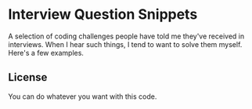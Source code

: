 # Interview Question Snippets

A selection of coding challenges people have told me they've received in interviews. 
When I hear such things, I tend to want to solve them myself. Here's a few examples.

## License

You can do whatever you want with this code.